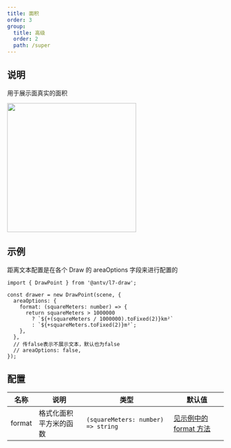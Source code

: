 ```yaml
---
title: 面积
order: 3
group:
  title: 高级
  order: 2
  path: /super
---
```


## 说明

用于展示面真实的面积

<img src="https://gw.alipayobjects.com/mdn/rms_2591f5/afts/img/A*TlNrTrEYaoAAAAAAAAAAAAAAARQnAQ" width="300" />

## 示例

距离文本配置是在各个 Draw 的 areaOptions 字段来进行配置的

```tsx | pure
import { DrawPoint } from '@antv/l7-draw';

const drawer = new DrawPoint(scene, {
  areaOptions: {
    format: (squareMeters: number) => {
      return squareMeters > 1000000
        ? `${+(squareMeters / 1000000).toFixed(2)}km²`
        : `${+squareMeters.toFixed(2)}m²`;
    },
  },
  // 传false表示不展示文本，默认也为false
  // areaOptions: false,
});
```

## 配置

| 名称   | 说明                   | 类型                               | 默认值                          |
| ------ | ---------------------- | ---------------------------------- | ------------------------------- |
| format | 格式化面积平方米的函数 | `(squareMeters: number) => string` | [见示例中的 format 方法](#示例) |
